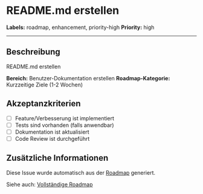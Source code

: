 # README.md erstellen

**Labels:** roadmap, enhancement, priority-high
**Priority:** high

---

## Beschreibung

README.md erstellen

**Bereich:** Benutzer-Dokumentation erstellen
**Roadmap-Kategorie:** Kurzzeitige Ziele (1-2 Wochen)

## Akzeptanzkriterien

- [ ] Feature/Verbesserung ist implementiert
- [ ] Tests sind vorhanden (falls anwendbar)
- [ ] Dokumentation ist aktualisiert
- [ ] Code Review ist durchgeführt

## Zusätzliche Informationen

Diese Issue wurde automatisch aus der [Roadmap](../ROADMAP.md) generiert.

Siehe auch: [Vollständige Roadmap](../ROADMAP.md)